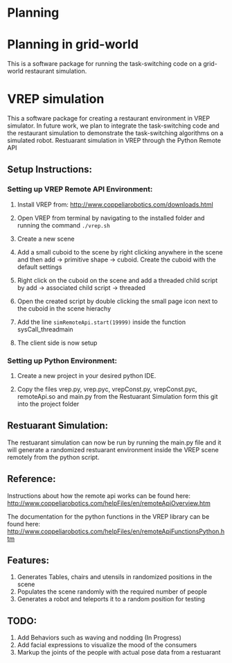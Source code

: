 # Planning

# Planning in grid-world

This is a software package for running the task-switching code on a grid-world restaurant simulation.

# VREP simulation 

This a software package for creating a restaurant environment in VREP simulator. In future work, we plan to integrate the task-switching code and the restaurant simulation to demonstrate the task-switching algorithms on a simulated robot.
Restuarant simulation in VREP through the Python Remote API

## Setup Instructions:

### Setting up VREP Remote API Environment:

1. Install VREP from: http://www.coppeliarobotics.com/downloads.html

2. Open VREP from terminal by navigating to the installed folder and running the command `./vrep.sh`

3. Create a new scene

4. Add a small cuboid to the scene by right clicking anywhere in the scene and then add -> primitive shape -> cuboid. Create the cuboid with the default settings

5. Right click on the cuboid on the scene and add a threaded child script by add -> associated child script -> threaded

6. Open the created script by double clicking the small page icon next to the cuboid in the scene hierachy

7. Add the line `simRemoteApi.start(19999)` inside the function sysCall_threadmain

8. The client side is now setup

### Setting up Python Environment:

1. Create a new project in your desired python IDE.

2. Copy the files vrep.py, vrep.pyc, vrepConst.py, vrepConst.pyc, remoteApi.so and main.py from the Restuarant Simulation form this git into the project folder

## Restuarant Simulation:
 The restuarant simulation can now be run by running the main.py file and it will generate a randomized restuarant environment inside the VREP scene remotely from the python script. 
 
 ## Reference:
 Instructions about how the remote api works can be found here: http://www.coppeliarobotics.com/helpFiles/en/remoteApiOverview.htm
 
 The documentation for the python functions in the VREP library can be found here: http://www.coppeliarobotics.com/helpFiles/en/remoteApiFunctionsPython.htm
 
 ## Features:
 1. Generates Tables, chairs and utensils in randomized positions in the scene
 2. Populates the scene randomly with the required number of people
 3. Generates a robot and teleports it to a random position for testing
 
 ## TODO:
 1. Add Behaviors such as waving and nodding (In Progress)
 2. Add facial expressions to visualize the mood of the consumers
 3. Markup the joints of the people with actual pose data from a restuarant

